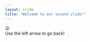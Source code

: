 ```yaml
---
layout: slide
title: "Welcome to our second slide!"
---
```

:stuck_out_tongue:	
Use the left arrow to go back!
